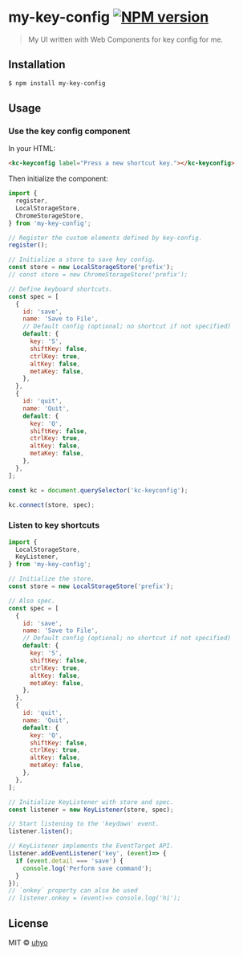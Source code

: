 # my-key-config [![NPM version][npm-image]][npm-url]
> My UI written with Web Components for key config for me.

## Installation

```sh
$ npm install my-key-config
```

## Usage

### Use the key config component
In your HTML:

```html
<kc-keyconfig label="Press a new shortcut key."></kc-keyconfig>
```

Then initialize the component:

```js
import {
  register,
  LocalStorageStore,
  ChromeStorageStore,
} from 'my-key-config';

// Register the custom elements defined by key-config.
register();

// Initialize a store to save key config.
const store = new LocalStorageStore('prefix');
// const store = new ChromeStorageStore('prefix');

// Define keyboard shortcuts.
const spec = [
  {
    id: 'save',
    name: 'Save to File',
    // Default config (optional; no shortcut if not specified)
    default: {
      key: 'S',
      shiftKey: false,
      ctrlKey: true,
      altKey: false,
      metaKey: false,
    },
  },
  {
    id: 'quit',
    name: 'Quit',
    default: {
      key: 'Q',
      shiftKey: false,
      ctrlKey: true,
      altKey: false,
      metaKey: false,
    },
  },
];

const kc = document.querySelector('kc-keyconfig');

kc.connect(store, spec);
```

### Listen to key shortcuts
```js
import {
  LocalStorageStore,
  KeyListener,
} from 'my-key-config';

// Initialize the store.
const store = new LocalStorageStore('prefix');

// Also spec.
const spec = [
  {
    id: 'save',
    name: 'Save to File',
    // Default config (optional; no shortcut if not specified)
    default: {
      key: 'S',
      shiftKey: false,
      ctrlKey: true,
      altKey: false,
      metaKey: false,
    },
  },
  {
    id: 'quit',
    name: 'Quit',
    default: {
      key: 'Q',
      shiftKey: false,
      ctrlKey: true,
      altKey: false,
      metaKey: false,
    },
  },
];

// Initialize KeyListener with store and spec.
const listener = new KeyListener(store, spec);

// Start listening to the 'keydown' event.
listener.listen();

// KeyListener implements the EventTarget API.
listener.addEventListener('key', (event)=> {
  if (event.detail === 'save') {
    console.log('Perform save command');
  }
});
// `onkey` property can also be used
// listener.onkey = (event)=> console.log('hi');

```

## License

MIT © [uhyo]()


[npm-image]: https://badge.fury.io/js/my-key-config.svg
[npm-url]: https://npmjs.org/package/my-key-config
